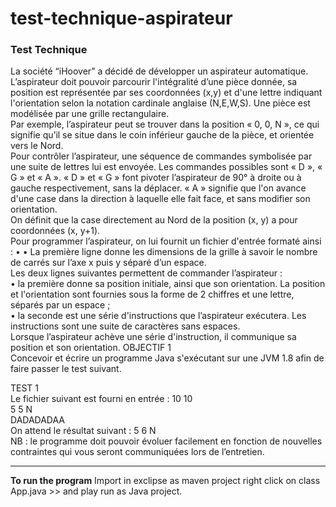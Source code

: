 # test-technique-aspirateur

### Test Technique
La société “iHoover” a décidé de développer un aspirateur automatique.  
L’aspirateur doit pouvoir parcourir l'intégralité d’une pièce donnée, sa position est représentée par ses
coordonnées (x,y) et d'une lettre indiquant l'orientation selon la notation cardinale anglaise (N,E,W,S). Une pièce
est modélisée par une grille rectangulaire.  
Par exemple, l’aspirateur peut se trouver dans la position « 0, 0, N », ce qui signifie qu’il se situe dans le coin
inférieur gauche de la pièce, et orientée vers le Nord.  
Pour contrôler l’aspirateur, une séquence de commandes symbolisée par une suite de lettres lui est envoyée. Les
commandes possibles sont « D », « G » et « A ». « D » et « G » font pivoter l’aspirateur de 90° à droite ou à
gauche respectivement, sans la déplacer. « A » signifie que l'on avance d'une case dans la direction à laquelle elle
fait face, et sans modifier son orientation.  
On définit que la case directement au Nord de la position (x, y) a pour coordonnées (x, y+1).  
Pour programmer l’aspirateur, on lui fournit un fichier d'entrée formaté ainsi :
•
•
La première ligne donne les dimensions de la grille à savoir le nombre de carrés sur l’axe x puis y séparé
d’un espace.  
Les deux lignes suivantes permettent de commander l’aspirateur :  
• la première donne sa position initiale, ainsi que son orientation. La position et l'orientation sont
fournies sous la forme de 2 chiffres et une lettre, séparés par un espace ;  
• la seconde est une série d'instructions que l’aspirateur exécutera. Les instructions sont une suite
de caractères sans espaces.  
Lorsque l’aspirateur achève une série d'instruction, il communique sa position et son orientation.
OBJECTIF 1  
Concevoir et écrire un programme Java s'exécutant sur une JVM 1.8 afin de faire passer le test suivant.

TEST 1  
Le fichier suivant est fourni en entrée :
10 10  
5 5 N  
DADADADAA  
On attend le résultat suivant : 5 6 N  
NB : le programme doit pouvoir évoluer facilement en fonction de nouvelles contraintes qui vous seront
communiquées lors de l’entretien.  


--------------------------------

**To run the program**
Import in exclipse as maven project
right click on class App.java >> and play run as Java project.
